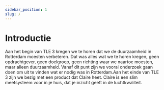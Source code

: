 ```yaml
---
sidebar_position: 1
slug: /
---
```


# Introductie

Aan het begin van TLE 3 kregen we te horen dat we de duurzaamheid in Rotterdam moesten verbeteren. 
Dat was alles wat we te horen kregen, geen opdrachtgever, geen doelgroep, geen richting waar we naartoe moesten, maar alleen duurzaamheid. 
Vanaf dit punt zijn we vooral onderzoek gaan doen om uit te vinden wat er nodig was in Rotterdam.Aan het einde van TLE 3 zijn we bezig met een product dat Claire heet. 
Claire is een slim meetsysteem voor in je huis, dat je inzicht geeft in de luchtkwaliteit.
